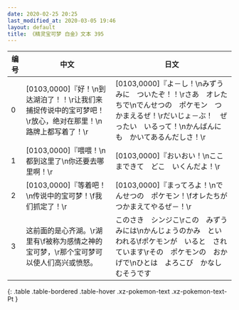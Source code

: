 ```yaml
---
date: 2020-02-25 20:25
last_modified_at: 2020-03-05 19:46
layout: default
title: 《精灵宝可梦 白金》文本 395
---
```

| 编号 | 中文 | 日文 |
| ---- | ---- | ---- |
| 0 | [0103,0000]『好！\n到达湖泊了！！\r让我们来捕捉传说中的宝可梦吧！\r放心，绝对在那里！\n路牌上都写着了！\r | [0103,0000]『よ－し！\nみずうみに　ついたぞ！！\rさあ　オレたちで\nでんせつの　ポケモン　つかまえるぜ！\rだいじょ－ぶ！　ぜったい　いるって！\nかんばんにも　かいてあるんだしさ！\r |
| 1 | [0103,0000]『喂喂！\n都到这里了\n你还要去哪里啊！\r | [0103,0000]『おいおい！\nここまできて　どこ　いくんだよ！\r |
| 2 | [0103,0000]『等着吧！\n传说中的宝可梦！\f我们抓定了！\r | [0103,0000]『まってろよ！\nでんせつの　ポケモン！\fオレたちが　つかまえてやるぜ－！\r |
| 3 | 这前面的是心齐湖。\r湖里有\f被称为感情之神的宝可梦，\r那个宝可梦可以使人们高兴或愤怒。 | このさき　シンジこ\rこの　みずうみには\nかんじょうのかみ　といわれる\fポケモンが　いると　されています\rその　ポケモンの　おかげで\nひとは　よろこび　かなしむそうです |
{: .table .table-bordered .table-hover .xz-pokemon-text .xz-pokemon-text-Pt }